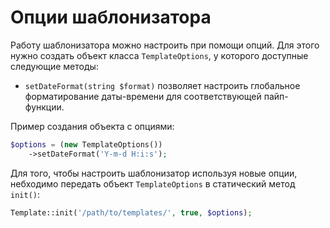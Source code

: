 # Опции шаблонизатора

Работу шаблонизатора можно настроить при помощи опций.
Для этого нужно создать объект класса `TemplateOptions`,
у которого доступные следующие методы:

* `setDateFormat(string $format)` позволяет настроить глобальное форматирование даты-времени для соответствующей пайп-функции.

Пример создания объекта с опциями:
```php
$options = (new TemplateOptions())
    ->setDateFormat('Y-m-d H:i:s');
```

Для того, чтобы настроить шаблонизатор используя новые опции, небходимо передать объект `TemplateOptions` в статический метод `init()`:

```php
Template::init('/path/to/templates/', true, $options);
```
